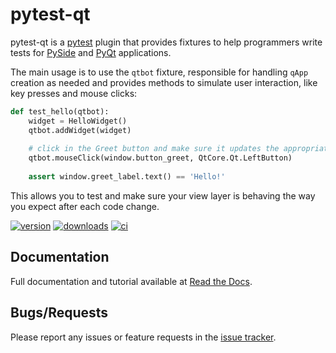 # pytest-qt #

pytest-qt is a [pytest](http://pytest.org) plugin that provides fixtures to help 
programmers write tests for [PySide](https://pypi.python.org/pypi/PySide) and [PyQt](http://www.riverbankcomputing.com/software/pyqt)
applications.

The main usage is to use the `qtbot` fixture, responsible for handling `qApp` creation as needed and provides methods to 
simulate user interaction, like key presses and mouse clicks:

```python
def test_hello(qtbot):
    widget = HelloWidget()
    qtbot.addWidget(widget)
    
    # click in the Greet button and make sure it updates the appropriate label
    qtbot.mouseClick(window.button_greet, QtCore.Qt.LeftButton)
    
    assert window.greet_label.text() == 'Hello!'
```

This allows you to test and make sure your view layer is behaving the way you expect after each code change.

[![version](http://img.shields.io/pypi/v/pytest-qt.svg)](https://crate.io/packages/pytest-qt)
[![downloads](http://img.shields.io/pypi/dm/pytest-qt.svg)](https://crate.io/packages/pytest-qt/)
[![ci](https://secure.travis-ci.org/nicoddemus/pytest-qt.png?branch=master)](https://travis-ci.org/nicoddemus/pytest-qt)

## Documentation ##

Full documentation and tutorial available at [Read the Docs](https://pytest-qt.readthedocs.org/en/latest/).

## Bugs/Requests ##

Please report any issues or feature requests in the [issue tracker](https://github.com/nicoddemus/pytest-qt/issues).
